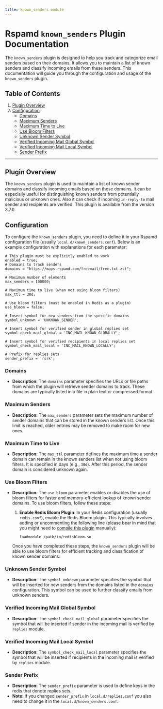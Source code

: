 ```yaml
---
title: known_senders module
---
```


# Rspamd `known_senders` Plugin Documentation

The `known_senders` plugin is designed to help you track and categorize email senders based on their domains. It allows you to maintain a list of known senders and classify incoming emails from these senders. This documentation will guide you through the configuration and usage of the `known_senders` plugin.

## Table of Contents

1. [Plugin Overview](#plugin-overview)
2. [Configuration](#configuration)
   - [Domains](#domains)
   - [Maximum Senders](#maximum-senders)
   - [Maximum Time to Live](#maximum-time-to-live)
   - [Use Bloom Filters](#use-bloom-filters)
   - [Unknown Sender Symbol](#unknown-sender-symbol)
   - [Verified Incoming Mail Global Symbol](#verified-incoming-mail-global-symbol)
   - [Verified Incoming Mail Local Symbol](#verified-incoming-mail-local-symbol)
   - [Sender Prefix](#sender-prefix)
---

## Plugin Overview

The `known_senders` plugin is used to maintain a list of known sender domains and classify incoming emails based on these domains. It can be especially useful for distinguishing known senders from potentially malicious or unknown ones. Also it can check if incoming `in-reply-to` mail sender and recipients are verified. This plugin is available from the version 3.7.0.

## Configuration

To configure the `known_senders` plugin, you need to define it in your Rspamd configuration file (usually `local.d/known_senders.conf`). Below is an example configuration with explanations for each parameter:

```hcl
# This plugin must be explicitly enabled to work
enabled = true;
# Domains to track senders
domains = "https://maps.rspamd.com/freemail/free.txt.zst";

# Maximum number of elements
max_senders = 100000;

# Maximum time to live (when not using bloom filters)
max_ttl = 30d;

# Use bloom filters (must be enabled in Redis as a plugin)
use_bloom = false;

# Insert symbol for new senders from the specific domains
symbol_unknown = 'UNKNOWN_SENDER';

# Insert symbol for verified sender in global replies set
symbol_check_mail_global = 'INC_MAIL_KNOWN_GLOBALLY';

# Insert symbol for verified recipients in local replies set
symbol_check_mail_local = 'INC_MAIL_KNOWN_LOCALLY';

# Prefix for replies sets
sender_prefix = 'rsrk';
```

### Domains

- **Description**: The `domains` parameter specifies the URLs or file paths from which the plugin will retrieve sender domains to track. These domains are typically listed in a file in plain text or compressed format.

### Maximum Senders

- **Description**: The `max_senders` parameter sets the maximum number of sender domains that can be stored in the known senders list. Once this limit is reached, older entries may be removed to make room for new ones.

### Maximum Time to Live

- **Description**: The `max_ttl` parameter defines the maximum time a sender domain can remain in the known senders list when not using bloom filters. It is specified in days (e.g., `30d`). After this period, the sender domain is considered unknown again.

### Use Bloom Filters

- **Description**: The `use_bloom` parameter enables or disables the use of bloom filters for faster and memory-efficient lookup of known sender domains. To use bloom filters, follow these steps:

   1. **Enable Redis Bloom Plugin**: In your Redis configuration (usually `redis.conf`), enable the Redis Bloom plugin. This typically involves adding or uncommenting the following line (please bear in mind that you might need to [compile this plugin](https://github.com/RedisBloom/RedisBloom) manually):

      ```
      loadmodule /path/to/redisbloom.so
      ```

   Once you have completed these steps, the `known_senders` plugin will be able to use bloom filters for efficient tracking and classification of known sender domains.
### Unknown Sender Symbol

- **Description**: The `symbol_unknown` parameter specifies the symbol that will be inserted for new senders from the domains listed in the `domains` configuration. This symbol can be used to further classify emails from unknown senders.

### Verified Incoming Mail Global Symbol

- **Description**: The `symbol_check_mail_global` parameter specifies the symbol that will be inserted if sender in the incoming mail is verified by `replies` module.
 
### Verified Incoming Mail Local Symbol

- **Description**: The `symbol_check_mail_local` parameter specifies the symbol that will be inserted if recipients in the incoming mail is verified by `replies` module.

### Sender Prefix

- **Description**: The `sender_prefix` parameter is used to define keys in the redis that denote replies sets.
- **Note**: If you changed `sender_prefix` in `local.d/replies.conf` you also need to change it in the `local.d/known_senders.conf`.  
